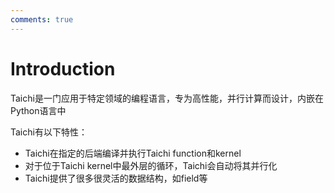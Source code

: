 ```yaml
---
comments: true
---
```


# Introduction

Taichi是一门应用于特定领域的编程语言，专为高性能，并行计算而设计，内嵌在Python语言中

Taichi有以下特性：

- Taichi在指定的后端编译并执行Taichi function和kernel
- 对于位于Taichi kernel中最外层的循环，Taichi会自动将其并行化
- Taichi提供了很多很灵活的数据结构，如field等

